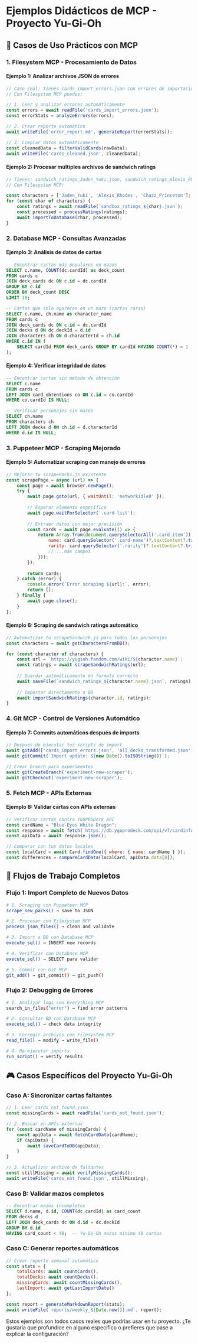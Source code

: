 # Ejemplos Didácticos de MCP - Proyecto Yu-Gi-Oh

## 🎯 Casos de Uso Prácticos con MCP

### 1. **Filesystem MCP - Procesamiento de Datos**

#### Ejemplo 1: Analizar archivos JSON de errores
```javascript
// Caso real: Tienes cards_import_errors.json con errores de importación
// Con Filesystem MCP puedes:

// 1. Leer y analizar errores automáticamente
const errors = await readFile('cards_import_errors.json');
const errorStats = analyzeErrors(errors);

// 2. Crear reporte automático
await writeFile('error_report.md', generateReport(errorStats));

// 3. Limpiar datos automáticamente
const cleanedData = filterValidCards(rawData);
await writeFile('cards_cleaned.json', cleanedData);
```

#### Ejemplo 2: Procesar múltiples archivos de sandwich ratings
```javascript
// Tienes: sandwich_ratings_Jaden_Yuki.json, sandwich_ratings_Alexis_Rhodes.json, etc.
// Con Filesystem MCP:

const characters = ['Jaden_Yuki', 'Alexis_Rhodes', 'Chazz_Princeton'];
for (const char of characters) {
    const ratings = await readFile(`sandbox_ratings_${char}.json`);
    const processed = processRatings(ratings);
    await importToDatabase(char, processed);
}
```

### 2. **Database MCP - Consultas Avanzadas**

#### Ejemplo 3: Análisis de datos de cartas
```sql
-- Encontrar cartas más populares en mazos
SELECT c.name, COUNT(dc.cardId) as deck_count 
FROM cards c 
JOIN deck_cards dc ON c.id = dc.cardId 
GROUP BY c.id 
ORDER BY deck_count DESC 
LIMIT 10;

-- Cartas que solo aparecen en un mazo (cartas raras)
SELECT c.name, ch.name as character_name
FROM cards c 
JOIN deck_cards dc ON c.id = dc.cardId
JOIN decks d ON dc.deckId = d.id
JOIN characters ch ON d.characterId = ch.id
WHERE c.id IN (
    SELECT cardId FROM deck_cards GROUP BY cardId HAVING COUNT(*) = 1
);
```

#### Ejemplo 4: Verificar integridad de datos
```sql
-- Encontrar cartas sin método de obtención
SELECT c.name 
FROM cards c 
LEFT JOIN card_obtentions co ON c.id = co.cardId 
WHERE co.cardId IS NULL;

-- Verificar personajes sin mazos
SELECT ch.name 
FROM characters ch 
LEFT JOIN decks d ON ch.id = d.characterId 
WHERE d.id IS NULL;
```

### 3. **Puppeteer MCP - Scraping Mejorado**

#### Ejemplo 5: Automatizar scraping con manejo de errores
```javascript
// Mejorar tu scrapePacks.js existente
const scrapePage = async (url) => {
    const page = await browser.newPage();
    try {
        await page.goto(url, { waitUntil: 'networkidle0' });
        
        // Esperar elemento específico
        await page.waitForSelector('.card-list');
        
        // Extraer datos con mejor precisión
        const cards = await page.evaluate(() => {
            return Array.from(document.querySelectorAll('.card-item')).map(card => ({
                name: card.querySelector('.card-name')?.textContent?.trim(),
                rarity: card.querySelector('.rarity')?.textContent?.trim(),
                // ...más campos
            }));
        });
        
        return cards;
    } catch (error) {
        console.error(`Error scraping ${url}:`, error);
        return [];
    } finally {
        await page.close();
    }
};
```

#### Ejemplo 6: Scraping de sandwich ratings automático
```javascript
// Automatizar tu scrapeSandwich.js para todos los personajes
const characters = await getCharactersFromDB();

for (const character of characters) {
    const url = `https://yugioh.fandom.com/wiki/${character.name}`;
    const ratings = await scrapeSandwichRatings(url);
    
    // Guardar automáticamente en formato correcto
    await saveFile(`sandwich_ratings_${character.name}.json`, ratings);
    
    // Importar directamente a BD
    await importSandwichRatings(character.id, ratings);
}
```

### 4. **Git MCP - Control de Versiones Automático**

#### Ejemplo 7: Commits automáticos después de imports
```javascript
// Después de ejecutar tus scripts de import
await gitAdd(['cards_import_errors.json', 'all_decks_transformed.json']);
await gitCommit(`Import update: ${new Date().toISOString()}`);

// Crear branch para experimentos
await gitCreateBranch('experiment-new-scraper');
await gitCheckout('experiment-new-scraper');
```

### 5. **Fetch MCP - APIs Externas**

#### Ejemplo 8: Validar cartas con APIs externas
```javascript
// Verificar cartas contra YGOPRODeck API
const cardName = "Blue-Eyes White Dragon";
const response = await fetch(`https://db.ygoprodeck.com/api/v7/cardinfo.php?name=${cardName}`);
const apiData = await response.json();

// Comparar con tus datos locales
const localCard = await Card.findOne({ where: { name: cardName } });
const differences = compareCardData(localCard, apiData.data[0]);
```

## 🔄 **Flujos de Trabajo Completos**

### Flujo 1: Import Completo de Nuevos Datos
```bash
# 1. Scraping con Puppeteer MCP
scrape_new_packs() → save to JSON

# 2. Procesar con Filesystem MCP  
process_json_files() → clean and validate

# 3. Import a BD con Database MCP
execute_sql() → INSERT new records

# 4. Verificar con Database MCP
execute_sql() → SELECT para validar

# 5. Commit con Git MCP
git_add() → git_commit() → git_push()
```

### Flujo 2: Debugging de Errores
```bash
# 1. Analizar logs con Everything MCP
search_in_files("error") → find error patterns

# 2. Consultar BD con Database MCP
execute_sql() → check data integrity  

# 3. Corregir archivos con Filesystem MCP
read_file() → modify → write_file()

# 4. Re-ejecutar imports
run_script() → verify results
```

## 🎮 **Casos Específicos del Proyecto Yu-Gi-Oh**

### Caso A: Sincronizar cartas faltantes
```javascript
// 1. Leer cards_not_found.json
const missingCards = await readFile('cards_not_found.json');

// 2. Buscar en APIs externas
for (const cardName of missingCards) {
    const apiData = await fetchCardData(cardName);
    if (apiData) {
        await saveCardToDB(apiData);
    }
}

// 3. Actualizar archivo de faltantes
const stillMissing = await verifyMissingCards();
await writeFile('cards_not_found.json', stillMissing);
```

### Caso B: Validar mazos completos
```sql
-- Encontrar mazos incompletos
SELECT d.name, d.id, COUNT(dc.cardId) as card_count
FROM decks d 
LEFT JOIN deck_cards dc ON d.id = dc.deckId 
GROUP BY d.id 
HAVING card_count < 40;  -- Yu-Gi-Oh mazos mínimo 40 cartas
```

### Caso C: Generar reportes automáticos
```javascript
// Crear reporte semanal automático
const stats = {
    totalCards: await countCards(),
    totalDecks: await countDecks(), 
    missingCards: await countMissingCards(),
    lastImport: await getLastImportDate()
};

const report = generateMarkdownReport(stats);
await writeFile(`reports/weekly_${Date.now()}.md`, report);
```

Estos ejemplos son todos casos reales que podrías usar en tu proyecto. ¿Te gustaría que profundice en alguno específico o prefieres que pase a explicar la configuración?
